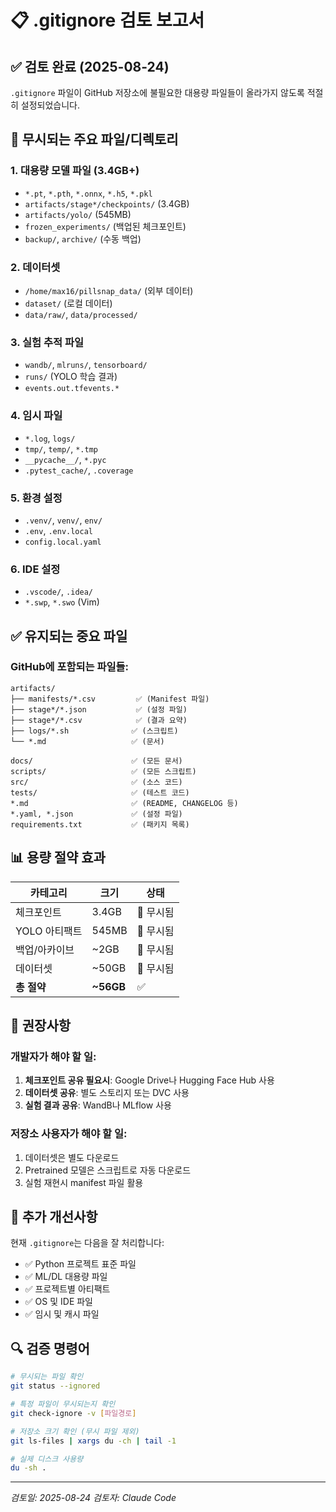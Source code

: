 # 📋 .gitignore 검토 보고서

## ✅ 검토 완료 (2025-08-24)

`.gitignore` 파일이 GitHub 저장소에 불필요한 대용량 파일들이 올라가지 않도록 적절히 설정되었습니다.

## 🚫 무시되는 주요 파일/디렉토리

### 1. 대용량 모델 파일 (3.4GB+)
- `*.pt`, `*.pth`, `*.onnx`, `*.h5`, `*.pkl`
- `artifacts/stage*/checkpoints/` (3.4GB)
- `artifacts/yolo/` (545MB)
- `frozen_experiments/` (백업된 체크포인트)
- `backup/`, `archive/` (수동 백업)

### 2. 데이터셋
- `/home/max16/pillsnap_data/` (외부 데이터)
- `dataset/` (로컬 데이터)
- `data/raw/`, `data/processed/`

### 3. 실험 추적 파일
- `wandb/`, `mlruns/`, `tensorboard/`
- `runs/` (YOLO 학습 결과)
- `events.out.tfevents.*`

### 4. 임시 파일
- `*.log`, `logs/`
- `tmp/`, `temp/`, `*.tmp`
- `__pycache__/`, `*.pyc`
- `.pytest_cache/`, `.coverage`

### 5. 환경 설정
- `.venv/`, `venv/`, `env/`
- `.env`, `.env.local`
- `config.local.yaml`

### 6. IDE 설정
- `.vscode/`, `.idea/`
- `*.swp`, `*.swo` (Vim)

## ✅ 유지되는 중요 파일

### GitHub에 포함되는 파일들:
```
artifacts/
├── manifests/*.csv         ✅ (Manifest 파일)
├── stage*/*.json           ✅ (설정 파일)
├── stage*/*.csv            ✅ (결과 요약)
├── logs/*.sh              ✅ (스크립트)
└── *.md                   ✅ (문서)

docs/                      ✅ (모든 문서)
scripts/                   ✅ (모든 스크립트)
src/                       ✅ (소스 코드)
tests/                     ✅ (테스트 코드)
*.md                       ✅ (README, CHANGELOG 등)
*.yaml, *.json             ✅ (설정 파일)
requirements.txt           ✅ (패키지 목록)
```

## 📊 용량 절약 효과

| 카테고리 | 크기 | 상태 |
|---------|------|------|
| 체크포인트 | 3.4GB | 🚫 무시됨 |
| YOLO 아티팩트 | 545MB | 🚫 무시됨 |
| 백업/아카이브 | ~2GB | 🚫 무시됨 |
| 데이터셋 | ~50GB | 🚫 무시됨 |
| **총 절약** | **~56GB** | ✅ |

## 🎯 권장사항

### 개발자가 해야 할 일:
1. **체크포인트 공유 필요시**: Google Drive나 Hugging Face Hub 사용
2. **데이터셋 공유**: 별도 스토리지 또는 DVC 사용
3. **실험 결과 공유**: WandB나 MLflow 사용

### 저장소 사용자가 해야 할 일:
1. 데이터셋은 별도 다운로드
2. Pretrained 모델은 스크립트로 자동 다운로드
3. 실험 재현시 manifest 파일 활용

## 📝 추가 개선사항

현재 `.gitignore`는 다음을 잘 처리합니다:
- ✅ Python 프로젝트 표준 파일
- ✅ ML/DL 대용량 파일
- ✅ 프로젝트별 아티팩트
- ✅ OS 및 IDE 파일
- ✅ 임시 및 캐시 파일

## 🔍 검증 명령어

```bash
# 무시되는 파일 확인
git status --ignored

# 특정 파일이 무시되는지 확인
git check-ignore -v [파일경로]

# 저장소 크기 확인 (무시 파일 제외)
git ls-files | xargs du -ch | tail -1

# 실제 디스크 사용량
du -sh .
```

---

*검토일: 2025-08-24*
*검토자: Claude Code*